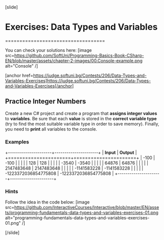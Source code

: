 [slide]
# Exercises: Data Types and Variables
===================================

You can check your solutions here:
[image src=https://github.com/SoftUni/Programming-Basics-Book-CSharp-EN/blob/master/assets/chapter-2-images/00.Console-example.png alt="Console" /]

[anchor href=https://judge.softuni.bg/Contests/206/Data-Types-and-Variables-Exercises]https://judge.softuni.bg/Contests/206/Data-Types-and-Variables-Exercises[/anchor]

Practice Integer Numbers
------------------------

Create a new C\# project and create a program that **assigns integer
values** to **variables**. Be sure that each **value** is stored in the
**correct variable type** (try to find the most suitable variable type
in order to save memory). Finally, you need to **print** all variables
to the console.

### Examples

+----------------------+----------------------+
| **Input**            | **Output**           |
+======================+======================+
| -100                 | -100                 |
|                      |                      |
| 128                  | 128                  |
|                      |                      |
| -3540                | -3540                |
|                      |                      |
| 64876                | 64876                |
|                      |                      |
| 2147483648           | 2147483648           |
|                      |                      |
| -1141583228          | -1141583228          |
|                      |                      |
| -1223372036854775808 | -1223372036854775808 |
+----------------------+----------------------+

### Hints

Follow the idea in the code below:
[image src=https://github.com/InteractiveCourses/Interactive/blob/master/EN/assets/programming-fundamentals-data-types-and-variables-exercises-01.png alt="programming-fundamentals-data-types-and-variables-exercises-01.png" /]

[/slide]